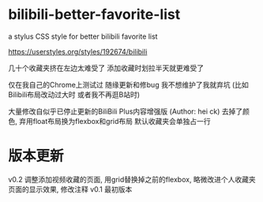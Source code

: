 # bilibili-better-favorite-list
a stylus CSS style for better bilibili favorite list

https://userstyles.org/styles/192674/bilibili

几十个收藏夹挤在左边太难受了
添加收藏时划拉半天就更难受了

仅在我自己的Chrome上测试过
随缘更新和修bug 我不想维护了我就弃坑
(比如Bilibili布局改动过大时 或者我不再逛B站时)

大量修改自似乎已停止更新的BiliBili Plus内容增强版 (Author: hei ck)
去掉了颜色, 弃用float布局换为flexbox和grid布局
默认收藏夹会单独占一行


# 版本更新
v0.2 调整添加视频收藏的页面, 用grid替换掉之前的flexbox, 略微改进个人收藏夹页面的显示效果, 修改注释
v0.1 最初版本
